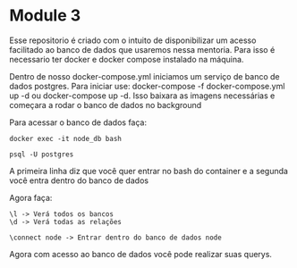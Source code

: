 # Module 3

Esse repositorio é criado com o intuito de disponibilizar um acesso facilitado ao banco de dados que usaremos nessa mentoria. Para isso é necessario ter docker e docker compose instalado na máquina.

Dentro de nosso docker-compose.yml iniciamos um serviço de banco de dados postgres. Para iniciar use: docker-compose -f docker-compose.yml up -d ou docker-compose up -d. Isso baixara as imagens necessárias e começara a rodar o banco de dados no background

Para acessar o banco de dados faça:

```
docker exec -it node_db bash

psql -U postgres
```

A primeira linha diz que você quer entrar no bash do container e a segunda você entra dentro do banco de dados

Agora faça:

```
\l -> Verá todos os bancos
\d -> Verá todas as relações

\connect node -> Entrar dentro do banco de dados node
```

Agora com acesso ao banco de dados você pode realizar suas querys.
